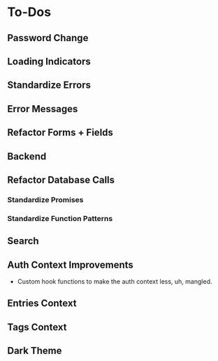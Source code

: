 # To-Dos

## Password Change

## Loading Indicators

## Standardize Errors

## Error Messages

## Refactor Forms + Fields

## Backend

## Refactor Database Calls

### Standardize Promises

### Standardize Function Patterns

## Search

## Auth Context Improvements

-   Custom hook functions to make the auth context less, uh, mangled.

## Entries Context

## Tags Context

## Dark Theme
